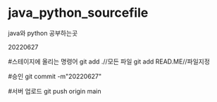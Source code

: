 # java_python_sourcefile

java와 python 공부하는곳

20220627

#스테이지에 올리는 명령어
git add .//모든 파일
git add READ.ME//파일지정

#승인
git commit -m"20220627"

#서버 업로드
git push origin main